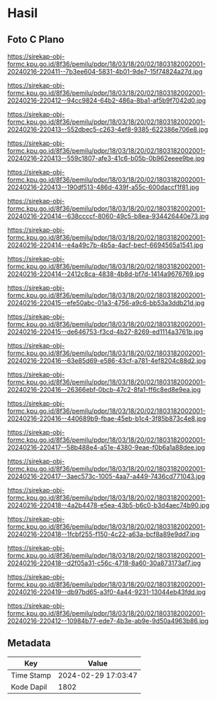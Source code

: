# Hasil

## Foto C Plano

https://sirekap-obj-formc.kpu.go.id/8f36/pemilu/pdpr/18/03/18/20/02/1803182002001-20240216-220411--7b3ee604-5831-4b01-9de7-15f74824a27d.jpg

https://sirekap-obj-formc.kpu.go.id/8f36/pemilu/pdpr/18/03/18/20/02/1803182002001-20240216-220412--94cc9824-64b2-486a-8ba1-af5b9f7042d0.jpg

https://sirekap-obj-formc.kpu.go.id/8f36/pemilu/pdpr/18/03/18/20/02/1803182002001-20240216-220413--552dbec5-c263-4ef8-9385-622386e706e8.jpg

https://sirekap-obj-formc.kpu.go.id/8f36/pemilu/pdpr/18/03/18/20/02/1803182002001-20240216-220413--559c1807-afe3-41c6-b05b-0b962eeee9be.jpg

https://sirekap-obj-formc.kpu.go.id/8f36/pemilu/pdpr/18/03/18/20/02/1803182002001-20240216-220413--190df513-486d-439f-a55c-600daccf1f81.jpg

https://sirekap-obj-formc.kpu.go.id/8f36/pemilu/pdpr/18/03/18/20/02/1803182002001-20240216-220414--638ccccf-8060-49c5-b8ea-934426440e73.jpg

https://sirekap-obj-formc.kpu.go.id/8f36/pemilu/pdpr/18/03/18/20/02/1803182002001-20240216-220414--e4a49c7b-4b5a-4acf-becf-6694565a1541.jpg

https://sirekap-obj-formc.kpu.go.id/8f36/pemilu/pdpr/18/03/18/20/02/1803182002001-20240216-220414--2412c8ca-4838-4b8d-bf7d-1414a9676769.jpg

https://sirekap-obj-formc.kpu.go.id/8f36/pemilu/pdpr/18/03/18/20/02/1803182002001-20240216-220415--efe50abc-01a3-4756-a9c6-bb53a3ddb21d.jpg

https://sirekap-obj-formc.kpu.go.id/8f36/pemilu/pdpr/18/03/18/20/02/1803182002001-20240216-220415--de646753-f3cd-4b27-8269-ed1114a3761b.jpg

https://sirekap-obj-formc.kpu.go.id/8f36/pemilu/pdpr/18/03/18/20/02/1803182002001-20240216-220416--63e85d69-e586-43cf-a781-4ef8204c88d2.jpg

https://sirekap-obj-formc.kpu.go.id/8f36/pemilu/pdpr/18/03/18/20/02/1803182002001-20240216-220416--26366ebf-0bcb-47c2-8fa1-ff6c8ed8e9ea.jpg

https://sirekap-obj-formc.kpu.go.id/8f36/pemilu/pdpr/18/03/18/20/02/1803182002001-20240216-220416--440689b9-fbae-45eb-b1c4-3f85b873c4e8.jpg

https://sirekap-obj-formc.kpu.go.id/8f36/pemilu/pdpr/18/03/18/20/02/1803182002001-20240216-220417--58b488e4-a51e-4380-9eae-f0b6a1a88dee.jpg

https://sirekap-obj-formc.kpu.go.id/8f36/pemilu/pdpr/18/03/18/20/02/1803182002001-20240216-220417--3aec573c-1005-4aa7-a449-7436cd771043.jpg

https://sirekap-obj-formc.kpu.go.id/8f36/pemilu/pdpr/18/03/18/20/02/1803182002001-20240216-220418--4a2b4478-e5ea-43b5-b6c0-b3d4aec74b90.jpg

https://sirekap-obj-formc.kpu.go.id/8f36/pemilu/pdpr/18/03/18/20/02/1803182002001-20240216-220418--1fcbf255-f150-4c22-a63a-bcf8a89e9dd7.jpg

https://sirekap-obj-formc.kpu.go.id/8f36/pemilu/pdpr/18/03/18/20/02/1803182002001-20240216-220418--d2f05a31-c56c-4718-8a60-30a873173af7.jpg

https://sirekap-obj-formc.kpu.go.id/8f36/pemilu/pdpr/18/03/18/20/02/1803182002001-20240216-220419--db97bd65-a3f0-4a44-9231-13044eb43fdd.jpg

https://sirekap-obj-formc.kpu.go.id/8f36/pemilu/pdpr/18/03/18/20/02/1803182002001-20240216-220412--10984b77-ede7-4b3e-ab9e-9d50a4963b86.jpg


## Metadata

| Key        | Value               |
| ---------- | ------------------- |
| Time Stamp | 2024-02-29 17:03:47 |
| Kode Dapil | 1802                |



